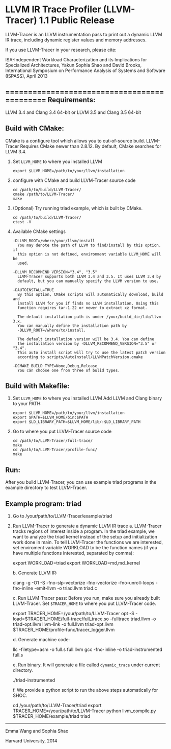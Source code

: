 LLVM IR Trace Profiler (LLVM-Tracer) 1.1 Public Release
============================================
LLVM-Tracer is an LLVM instrumentation pass to print out a dynamic LLVM IR
trace, including dynamic register values and memory addresses.

If you use LLVM-Tracer in your research, please cite:

ISA-Independent Workload Characterization and its Implications for Specialized
Architectures,
Yakun Sophia Shao and David Brooks,
International Symposium on Performance Analysis of Systems and Software
(ISPASS), April 2013

============================================
Requirements:
-------------------
  LLVM 3.4 and Clang 3.4 64-bit
  or
  LLVM 3.5 and Clang 3.5 64-bit

Build with CMake:
-----------------
  CMake is a configure tool which allows you to out-of-source build. 
  LLVM-Tracer Requires CMake newer than 2.8.12. By default, CMake
  searches for LLVM 3.4.

  1. Set `LLVM_HOME` to where you installed LLVM
     ```
     export $LLVM_HOME=/path/to/your/llvm/installation
     ```

  2. configure with CMake and build LLVM-Tracer source code
     ```
     cd /path/to/build/LLVM-Tracer/
     cmake /path/to/LLVM-Tracer/
     make
     ```

  3. (Optional) Try running triad example, which is built by CMake.
     ```
     cd /path/to/build/LLVM-Tracer/
     ctest -V
     ```

  4. Available CMake settings
     ```
     -DLLVM_ROOT=/where/your/llvm/install
       You may denote the path of LLVM to find/install by this option. if
       this option is not defined, environment variable LLVM_HOME will be
       used.

     -DLLVM_RECOMMEND_VERSION="3.4", "3.5"
       LLVM-Tracer supports both LLVM 3.4 and 3.5. It uses LLVM 3.4 by
       default, but you can manually specify the LLVM version to use.

     -DAUTOINSTALL=TRUE
       By this option, CMake scripts will automatically download, build and
       install LLVM for you if finds no LLVM installation. Using this
       function requires tar-1.22 or newer to extract xz format.

       The default installation path is under /your/build_dir/lib/llvm-3.x.
       You can manually define the installation path by
       -DLLVM_ROOT=/where/to/install.

       The default installation version will be 3.4. You can define
       the installation version by -DLLVM_RECOMMEND_VERSION="3.5" or "3.4".
       This auto install script will try to use the latest patch version
       according to scripts/AutoInstall/LLVMPatchVersion.cmake

     -DCMAKE_BUILD_TYPE=None,Debug,Release
       You can choose one from three of bulid types.
     ```

Build with Makefile:
---------------------

  1. Set `LLVM_HOME` to where you installed LLVM
     Add LLVM and Clang binary to your PATH:

     ```
     export $LLVM_HOME=/path/to/your/llvm/installation
     export $PATH=$LLVM_HOME/bin:$PATH
     export $LD_LIBRARY_PATH=$LLVM_HOME/lib/:$LD_LIBRARY_PATH
     ```

  2. Go to where you put LLVM-Tracer source code

     ```
     cd /path/to/LLVM-Tracer/full-trace/
     make
     cd /path/to/LLVM-Tracer/profile-func/
     make
     ```

Run:
------
After you build LLVM-Tracer, you can use example triad programs in the example
directory to test LLVM-Tracer.

Example program: triad
----------------------
  1. Go to /your/path/to/LLVM-Tracer/example/triad
  2. Run LLVM-Tracer to generate a dynamic LLVM IR trace
     a. LLVM-Tracer tracks regions of interest inside a program.
        In the triad example, we want to analyze the triad kernel instead of the setup
        and initialization work done in main.
        To tell LLVM-Tracer the functions we are
        interested, set enviroment variable WORKLOAD to be the function names (if you
        have multiple functions interested, separated by comma):

        export WORKLOAD=triad
        export WORKLOAD=md,md_kernel

     b. Generate LLVM IR:

        clang -g -O1 -S -fno-slp-vectorize -fno-vectorize -fno-unroll-loops -fno-inline -emit-llvm -o triad.llvm triad.c

     c. Run LLVM-Tracer pass:
        Before you run, make sure you already built LLVM-Tracer.
        Set `$TRACER_HOME` to where you put LLVM-Tracer code.


        export TRACER_HOME=/your/path/to/LLVM-Tracer
        opt -S -load=$TRACER_HOME/full-trace/full_trace.so -fulltrace triad.llvm -o triad-opt.llvm
        llvm-link -o full.llvm triad-opt.llvm $TRACER_HOME/profile-func/tracer_logger.llvm


     d. Generate machine code:


        llc -filetype=asm -o full.s full.llvm
        gcc -fno-inline -o triad-instrumented full.s


     e. Run binary. It will generate a file called `dynamic_trace` under current directory.

        ./triad-instrumented


     f. We provide a python script to run the above steps automatically for SHOC.


        cd /your/path/to/LLVM-Tracer/triad
        export TRACER_HOME=/your/path/to/LLVM-Tracer
        python llvm_compile.py $TRACER_HOME/example/triad triad

---------------------------------------------------------------------------------
Emma Wang and Sophia Shao

Harvard University, 2014
